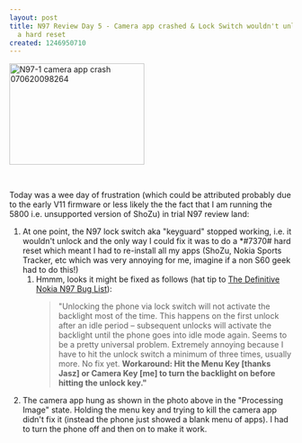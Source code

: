 ```yaml
---
layout: post
title: N97 Review Day 5 - Camera app crashed & Lock Switch wouldn't unlock so I did
  a hard reset
created: 1246950710
---
```

<p><a href="http://www.flickr.com/photos/roland/3696393580/" title="N97-1 camera app crash 070620098264 by roland, on Flickr"><img src="http://farm3.static.flickr.com/2676/3696393580_290e3c286b_m.jpg" alt="N97-1 camera app crash 070620098264" height="180" width="240"></a></p> <p>&nbsp;</p><p>Today was a wee day of frustration (which could be attributed probably due to the early V11 firmware or less likely the the fact that I am running the 5800 i.e. unsupported version of ShoZu) in trial N97 review land:</p><ol><li>At one point, the N97 lock switch aka "keyguard" stopped working, i.e. it wouldn't unlock and the only way I could fix it was to do a *#7370# hard reset which meant I had to re-install all my apps (ShoZu, Nokia Sports Tracker, etc which was very annoying for me, imagine if a non S60 geek had to do this!)<ol><li>Hmmm, looks it might be fixed as follows (hat tip to <a href="http://nokia.elelwany.com/?p=1163">The Definitive Nokia N97 Bug List</a>):<blockquote>"Unlocking the phone via lock switch will not activate the backlight most of the time. This happens on the first unlock after an idle period – subsequent unlocks will activate the backlight until the phone goes into idle mode again. Seems to be a pretty universal problem. Extremely annoying because I have to hit the unlock switch a minimum of three times, usually more. No fix yet. <strong>Workaround: Hit the Menu Key [thanks Jasz] or Camera Key [me] to turn the backlight on before hitting the unlock key."</strong></blockquote></li></ol></li><li>The camera app hung as shown in the photo above in the "Processing Image" state. Holding the menu key and trying to kill the camera app didn't fix it (instead the phone just showed a blank menu of apps). I had to turn the phone off and then on to make it work.</li></ol>
